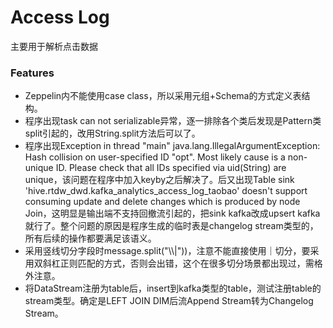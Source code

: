 # Access Log

主要用于解析点击数据

### Features

- Zeppelin内不能使用case class，所以采用元组+Schema的方式定义表结构。
- 程序出现task can not serializable异常，逐一排除各个类后发现是Pattern类split引起的，改用String.split方法后可以了。
- 程序出现Exception in thread "main" java.lang.IllegalArgumentException: Hash collision on user-specified ID "opt". Most likely cause is a non-unique ID. Please check that all IDs specified via uid(String) are unique，该问题在程序中加入keyby之后解决了。后又出现Table sink 'hive.rtdw_dwd.kafka_analytics_access_log_taobao' doesn't support consuming update and delete changes which is produced by node Join，这明显是输出端不支持回撤流引起的，把sink kafka改成upsert kafka就行了。整个问题的原因是程序生成的临时表是changelog stream类型的，所有后续的操作都要满足该语义。
- 采用竖线切分字段时message.split("\\\\|"))，注意不能直接使用｜切分，要采用双斜杠正则匹配的方式，否则会出错，这个在很多切分场景都出现过，需格外注意。
- 将DataStream注册为table后，insert到kafka类型的table，测试注册table的stream类型。确定是LEFT JOIN DIM后流Append Stream转为Changelog Stream。
